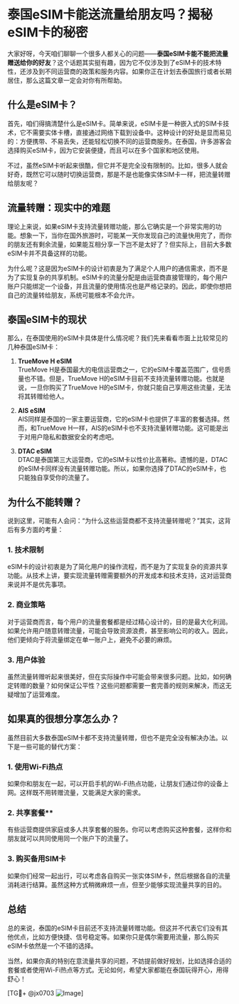 # 泰国eSIM卡能送流量给朋友吗？揭秘eSIM卡的秘密

大家好呀，今天咱们聊聊一个很多人都关心的问题——**泰国eSIM卡能不能把流量赠送给你的好友**？这个话题其实挺有趣，因为它不仅涉及到了eSIM卡的技术特性，还涉及到不同运营商的政策和服务内容。如果你正在计划去泰国旅行或者长期居住，那么这篇文章一定会对你有所帮助。

## 什么是eSIM卡？

首先，咱们得搞清楚什么是eSIM卡。简单来说，eSIM卡是一种嵌入式的SIM卡技术，它不需要实体卡槽，直接通过网络下载到设备中。这种设计的好处是显而易见的：方便携带、不易丢失，还能轻松切换不同的运营商服务。在泰国，许多游客会选择购买eSIM卡，因为它安装便捷，而且可以在多个国家和地区使用。

不过，虽然eSIM卡听起来很酷，但它并不是完全没有限制的。比如，很多人就会好奇，既然它可以随时切换运营商，那是不是也能像实体SIM卡一样，把流量转赠给朋友呢？

## 流量转赠：现实中的难题

理论上来说，如果eSIM卡支持流量转赠功能，那么它确实是一个非常实用的功能。想象一下，当你在国外旅游时，可能某一天你发现自己的流量快用完了，而你的朋友还有剩余流量，如果能互相分享一下岂不是太好了？但实际上，目前大多数eSIM卡并不具备这样的功能。

为什么呢？这是因为eSIM卡的设计初衷是为了满足个人用户的通信需求，而不是为了实现复杂的共享机制。eSIM卡的流量分配是由运营商直接管理的，每个用户账户只能绑定一个设备，并且流量的使用情况也是严格记录的。因此，即使你想把自己的流量转给朋友，系统可能根本不会允许。

## 泰国eSIM卡的现状

那么，在泰国使用的eSIM卡具体是什么情况呢？我们先来看看市面上比较常见的几种泰国eSIM卡：

1. **TrueMove H eSIM**  
   TrueMove H是泰国最大的电信运营商之一，它的eSIM卡覆盖范围广，信号质量也不错。但是，TrueMove H的eSIM卡目前不支持流量转赠功能。也就是说，一旦你购买了TrueMove H的eSIM卡，你就只能自己享用这些流量，无法将其转赠给他人。

2. **AIS eSIM**  
   AIS同样是泰国的一家主要运营商，它的eSIM卡也提供了丰富的套餐选择。然而，和TrueMove H一样，AIS的eSIM卡也不支持流量转赠功能。这可能是出于对用户隐私和数据安全的考虑吧。

3. **DTAC eSIM**  
   DTAC是泰国第三大运营商，它的eSIM卡以性价比高著称。遗憾的是，DTAC的eSIM卡同样没有流量转赠功能。所以，如果你选择了DTAC的eSIM卡，也只能独自享受你的流量了。

## 为什么不能转赠？

说到这里，可能有人会问：“为什么这些运营商都不支持流量转赠呢？”其实，这背后有多方面的考量：

### 1. 技术限制  
   eSIM卡的设计初衷是为了简化用户的操作流程，而不是为了实现复杂的资源共享功能。从技术上讲，要实现流量转赠需要额外的开发成本和技术支持，这对运营商来说并不是优先事项。

### 2. 商业策略  
   对于运营商而言，每个用户的流量套餐都是经过精心设计的，目的是最大化利润。如果允许用户随意转赠流量，可能会导致资源浪费，甚至影响公司的收入。因此，他们更倾向于将流量绑定在单一账户上，避免不必要的麻烦。

### 3. 用户体验  
   虽然流量转赠听起来很美好，但在实际操作中可能会带来很多问题。比如，如何确定转赠的数量？如何保证公平性？这些问题都需要一套完善的规则来解决，而这无疑增加了运营难度。

## 如果真的很想分享怎么办？

虽然目前大多数泰国eSIM卡都不支持流量转赠，但也不是完全没有解决办法。以下是一些可能的替代方案：

### 1. 使用Wi-Fi热点  
   如果你和朋友在一起，可以开启手机的Wi-Fi热点功能，让朋友们通过你的设备上网。这样既不用转赠流量，又能满足大家的需求。

### 2. 共享套餐**  
   有些运营商提供家庭或多人共享套餐的服务。你可以考虑购买这种套餐，这样你和朋友就可以共同使用同一个账户下的流量了。

### 3. 购买备用SIM卡  
   如果你们经常一起出行，可以考虑各自购买一张实体SIM卡，然后根据各自的流量消耗进行结算。虽然这种方式稍微麻烦一点，但至少能够实现流量共享的目的。

## 总结

总的来说，泰国的eSIM卡目前还不支持流量转赠功能。但这并不代表它们没有其他优点，比如方便快捷、信号稳定等。如果你只是偶尔需要用流量，那么购买eSIM卡依然是一个不错的选择。

当然，如果你真的特别在意流量共享的问题，不妨提前做好规划，比如选择合适的套餐或者使用Wi-Fi热点等方式。无论如何，希望大家都能在泰国玩得开心，用得舒心！

[TG💪+ @jx0703 ![Image](https://github.com/user-attachments/assets/dbca1d08-cadb-493c-b0ec-ad6f7a83f270)]